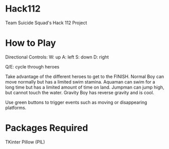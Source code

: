 # Hack112
Team Suicide Squad's Hack 112 Project

# How to Play
Directional Controls:
W: up
A: left
S: down
D: right

Q/E: cycle through heroes

Take advantage of the different heroes to get to the FINISH.
Normal Boy can move normally but has a limited swim stamina.
Aquaman can swim for a long time but has a limited amount of time on land.
Jumpman can jump high, but cannot touch the water.
Gravity Boy has reverse gravity and is cool.

Use green buttons to trigger events such as moving or disappearing platforms.

# Packages Required
TKinter
Pillow (PIL)
